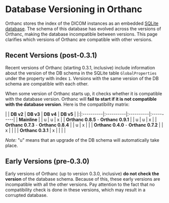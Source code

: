 # Database Versioning in Orthanc #

Orthanc stores the index of the DICOM instances as an embedded [SQLite database](http://www.sqlite.org/). The schema of this database has evolved across the versions of Orthanc, making the database incompatible between versions. This page clarifies which versions of Orthanc are compatible with other versions.

## Recent Versions (post-0.3.1) ##

Recent versions of Orthanc (starting 0.3.1, inclusive) include information about the version of the DB schema in the SQLite table `GlobalProperties` under the property with index `1`. Versions with the same version of the DB schema are compatible with each other.

When some version of Orthanc starts up, it checks whether it is compatible with the database version. Orthanc will **fail to start if it is not compatible with the database version**. Here is the compatibility matrix:

| | **DB v2** | **DB v3** | **DB v4** | **DB v5** |
|:|:----------|:----------|:----------|:----------|
| **Mainline**      |           | u         | u         | x         |
| **Orthanc 0.8.5** - **Orthanc 0.9.1** |           | u         | u         | x         |
| **Orthanc 0.7.3** - **Orthanc 0.8.4** |           | u         | x         |           |
| **Orthanc 0.4.0** - **Orthanc 0.7.2** |           | x         |           |           |
| **Orthanc 0.3.1** | x         |           |           |           |

_Note:_ "u" means that an upgrade of the DB schema will automatically take place.

## Early Versions (pre-0.3.0) ##

Early versions of Orthanc (up to version 0.3.0, inclusive) **do not check the version** of the database schema. Because of this, these early versions are incompatible with all the other versions. Pay attention to the fact that no compatibility check is done in these versions, which may result in a corrupted database.